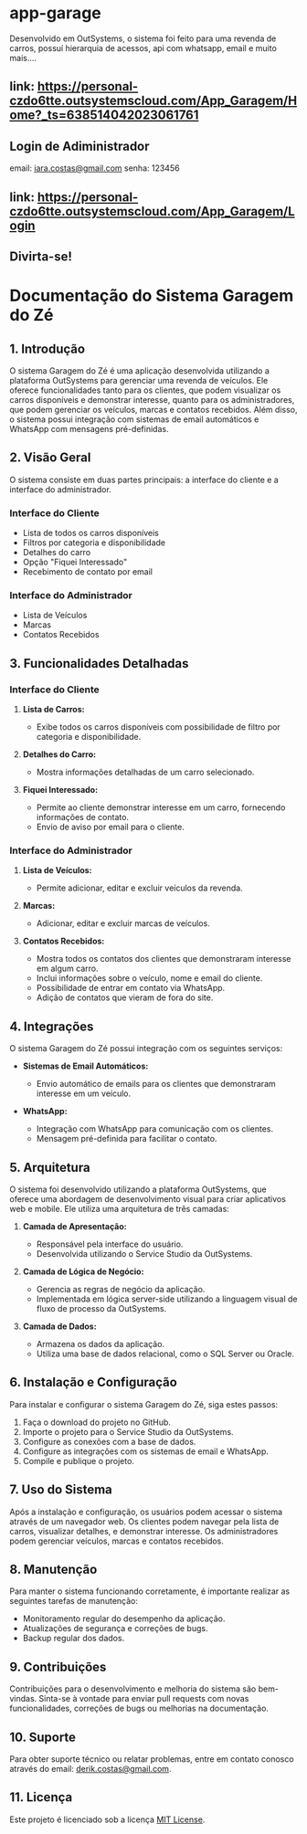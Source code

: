 # app-garage
Desenvolvido em OutSystems, o sistema foi feito para uma revenda de carros, possuí hierarquia de acessos, api com whatsapp, email e muito mais....
## link: https://personal-czdo6tte.outsystemscloud.com/App_Garagem/Home?_ts=638514042023061761

## Login de Adiministrador
email: iara.costas@gmail.com
senha: 123456
## link: https://personal-czdo6tte.outsystemscloud.com/App_Garagem/Login
## Divirta-se!

# Documentação do Sistema Garagem do Zé

## 1. Introdução
O sistema Garagem do Zé é uma aplicação desenvolvida utilizando a plataforma OutSystems para gerenciar uma revenda de veículos. Ele oferece funcionalidades tanto para os clientes, que podem visualizar os carros disponíveis e demonstrar interesse, quanto para os administradores, que podem gerenciar os veículos, marcas e contatos recebidos. Além disso, o sistema possui integração com sistemas de email automáticos e WhatsApp com mensagens pré-definidas.

## 2. Visão Geral
O sistema consiste em duas partes principais: a interface do cliente e a interface do administrador.

### Interface do Cliente
- Lista de todos os carros disponíveis
- Filtros por categoria e disponibilidade
- Detalhes do carro
- Opção "Fiquei Interessado"
- Recebimento de contato por email

### Interface do Administrador
- Lista de Veículos
- Marcas
- Contatos Recebidos

## 3. Funcionalidades Detalhadas

### Interface do Cliente
1. **Lista de Carros:**
   - Exibe todos os carros disponíveis com possibilidade de filtro por categoria e disponibilidade.
   
2. **Detalhes do Carro:**
   - Mostra informações detalhadas de um carro selecionado.
   
3. **Fiquei Interessado:**
   - Permite ao cliente demonstrar interesse em um carro, fornecendo informações de contato.
   - Envio de aviso por email para o cliente.

### Interface do Administrador
1. **Lista de Veículos:**
   - Permite adicionar, editar e excluir veículos da revenda.
   
2. **Marcas:**
   - Adicionar, editar e excluir marcas de veículos.
   
3. **Contatos Recebidos:**
   - Mostra todos os contatos dos clientes que demonstraram interesse em algum carro.
   - Inclui informações sobre o veículo, nome e email do cliente.
   - Possibilidade de entrar em contato via WhatsApp.
   - Adição de contatos que vieram de fora do site.

## 4. Integrações

O sistema Garagem do Zé possui integração com os seguintes serviços:

- **Sistemas de Email Automáticos:**
  - Envio automático de emails para os clientes que demonstraram interesse em um veículo.
  
- **WhatsApp:**
  - Integração com WhatsApp para comunicação com os clientes.
  - Mensagem pré-definida para facilitar o contato.

## 5. Arquitetura
O sistema foi desenvolvido utilizando a plataforma OutSystems, que oferece uma abordagem de desenvolvimento visual para criar aplicativos web e mobile. Ele utiliza uma arquitetura de três camadas:

1. **Camada de Apresentação:**
   - Responsável pela interface do usuário.
   - Desenvolvida utilizando o Service Studio da OutSystems.
   
2. **Camada de Lógica de Negócio:**
   - Gerencia as regras de negócio da aplicação.
   - Implementada em lógica server-side utilizando a linguagem visual de fluxo de processo da OutSystems.
   
3. **Camada de Dados:**
   - Armazena os dados da aplicação.
   - Utiliza uma base de dados relacional, como o SQL Server ou Oracle.

## 6. Instalação e Configuração
Para instalar e configurar o sistema Garagem do Zé, siga estes passos:

1. Faça o download do projeto no GitHub.
2. Importe o projeto para o Service Studio da OutSystems.
3. Configure as conexões com a base de dados.
4. Configure as integrações com os sistemas de email e WhatsApp.
5. Compile e publique o projeto.

## 7. Uso do Sistema
Após a instalação e configuração, os usuários podem acessar o sistema através de um navegador web. Os clientes podem navegar pela lista de carros, visualizar detalhes, e demonstrar interesse. Os administradores podem gerenciar veículos, marcas e contatos recebidos.

## 8. Manutenção
Para manter o sistema funcionando corretamente, é importante realizar as seguintes tarefas de manutenção:

- Monitoramento regular do desempenho da aplicação.
- Atualizações de segurança e correções de bugs.
- Backup regular dos dados.

## 9. Contribuições
Contribuições para o desenvolvimento e melhoria do sistema são bem-vindas. Sinta-se à vontade para enviar pull requests com novas funcionalidades, correções de bugs ou melhorias na documentação.

## 10. Suporte
Para obter suporte técnico ou relatar problemas, entre em contato conosco através do email: derik.costas@gmail.com.

## 11. Licença
Este projeto é licenciado sob a licença [MIT License](https://opensource.org/licenses/MIT).


